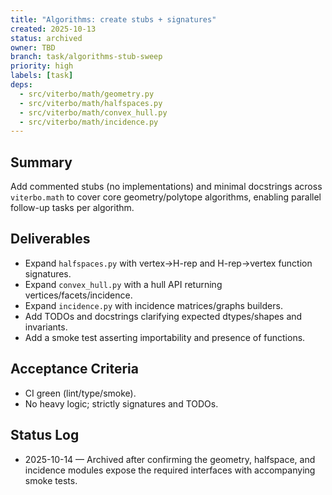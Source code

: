 ```yaml
---
title: "Algorithms: create stubs + signatures"
created: 2025-10-13
status: archived
owner: TBD
branch: task/algorithms-stub-sweep
priority: high
labels: [task]
deps:
  - src/viterbo/math/geometry.py
  - src/viterbo/math/halfspaces.py
  - src/viterbo/math/convex_hull.py
  - src/viterbo/math/incidence.py
---
```


## Summary

Add commented stubs (no implementations) and minimal docstrings across `viterbo.math` to cover core geometry/polytope algorithms, enabling parallel follow-up tasks per algorithm.

## Deliverables

- Expand `halfspaces.py` with vertex→H-rep and H-rep→vertex function signatures.
- Expand `convex_hull.py` with a hull API returning vertices/facets/incidence.
- Expand `incidence.py` with incidence matrices/graphs builders.
- Add TODOs and docstrings clarifying expected dtypes/shapes and invariants.
- Add a smoke test asserting importability and presence of functions.

## Acceptance Criteria

- CI green (lint/type/smoke).
- No heavy logic; strictly signatures and TODOs.

## Status Log

- 2025-10-14 — Archived after confirming the geometry, halfspace, and incidence modules expose the required interfaces with accompanying smoke tests.

